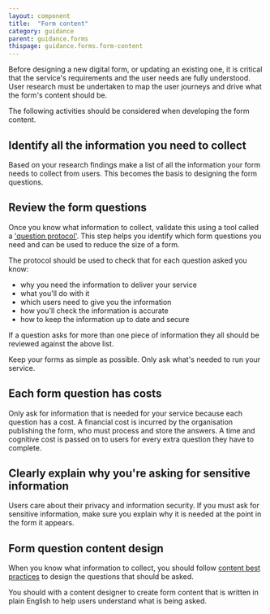 ```yaml
---
layout: component
title:  "Form content"
category: guidance
parent: guidance.forms
thispage: guidance.forms.form-content
---
```


Before designing a new digital form, or updating an existing one, it is critical that the service's requirements and the user needs are fully understood. User research must be undertaken to map the user journeys and drive what the form's content should be.

The following activities should be considered when developing the form content.

## Identify all the information you need to collect

Based on your research findings make a list of all the information your form needs to collect from users. This becomes the basis to designing the form questions.

## Review the form questions 

Once you know what information to collect, validate this using a tool called a ['question protocol'](https://www.gov.uk/service-manual/design/form-structure#know-why-youre-asking-every-question). This step helps you identify which form questions you need and can be used to reduce the size of a form.

The protocol should be used to check that for each question asked you know:

- why you need the information to deliver your service
- what you'll do with it
- which users need to give you the information
- how you'll check the information is accurate
- how to keep the information up to date and secure

If a question asks for more than one piece of information they all should be reviewed against the above list.

<div class="ds_inset-text">
    <div class="ds_inset-text__text">
        Keep your forms as simple as possible. Only ask what's needed to run your service.
    </div>
</div>

## Each form question has costs

Only ask for information that is needed for your service because each question has a cost. A financial cost is incurred by the organisation publishing the form, who must process and store the answers. A time and cognitive cost is passed on to users for every extra question they have to complete. 

## Clearly explain why you're asking for sensitive information

Users care about their privacy and information security. If you must ask for sensitive information, make sure you explain why it is needed at the point in the form it appears.

## Form question content design

When you know what information to collect, you should follow [content best practices](https://resources.mygov.scot/content-standards/) to design the questions that should be asked.

You should with a content designer to create form content that is written in plain English to help users understand what is being asked.
